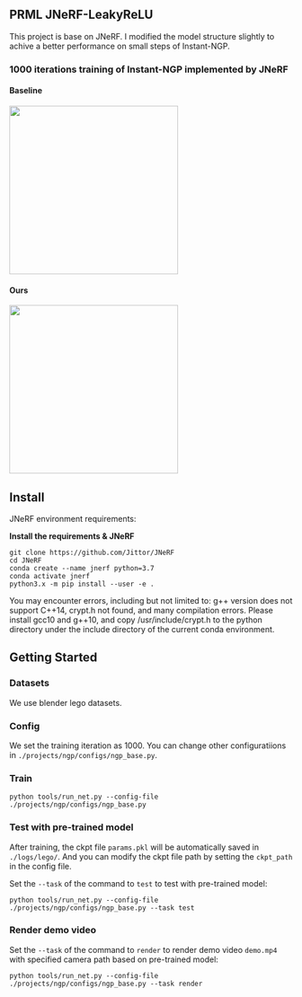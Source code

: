 ## PRML JNeRF-LeakyReLU
This project is base on JNeRF. I modified the model structure slightly to achive a better performance on small steps of Instant-NGP.

### 1000 iterations training of Instant-NGP implemented by JNeRF

#### Baseline
<img src="docs/baseline.gif" width="300"/>

#### Ours
<img src="docs/ours.gif" width="300"/>

## Install
JNeRF environment requirements:

**Install the requirements & JNeRF**

```shell
git clone https://github.com/Jittor/JNeRF
cd JNeRF
conda create --name jnerf python=3.7
conda activate jnerf
python3.x -m pip install --user -e .
```

You may encounter errors, including but not limited to: g++ version does not support C++14, crypt.h not found, and many compilation errors. Please install gcc10 and g++10, and copy /usr/include/crypt.h to the python directory under the include directory of the current conda environment.

## Getting Started

### Datasets

We use blender lego datasets. 

### Config

We set the training iteration as 1000. You can change other configuratiions in `./projects/ngp/configs/ngp_base.py`.

### Train

```shell
python tools/run_net.py --config-file ./projects/ngp/configs/ngp_base.py
```

### Test with pre-trained model

After training, the ckpt file `params.pkl` will be automatically saved in `./logs/lego/`. And you can modify the ckpt file path by setting the `ckpt_path` in the config file. 

Set the `--task` of the command to `test` to test with pre-trained model:
```shell
python tools/run_net.py --config-file ./projects/ngp/configs/ngp_base.py --task test
```

### Render demo video

Set the `--task` of the command to `render` to render demo video `demo.mp4` with specified camera path based on pre-trained model:
```shell
python tools/run_net.py --config-file ./projects/ngp/configs/ngp_base.py --task render
```
